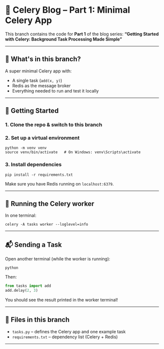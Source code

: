 # 🥬 Celery Blog – Part 1: Minimal Celery App

This branch contains the code for **Part 1** of the blog series:
**“Getting Started with Celery: Background Task Processing Made Simple”**

<!-- 📖 Read the blog post: [Part 1 – Minimal Celery Setup](https://your-blog.com/part-1) -->

---

## 🧾 What's in this branch?

A super minimal Celery app with:

- A single task (`add(x, y)`)
- Redis as the message broker
- Everything needed to run and test it locally

---

## 🚀 Getting Started

### 1. Clone the repo & switch to this branch

### 2. Set up a virtual environment

```
python -m venv venv
source venv/bin/activate   # On Windows: venv\Scripts\activate
```

### 3. Install dependencies

```
pip install -r requirements.txt
```

Make sure you have Redis running on `localhost:6379`.

---

## 🔨 Running the Celery worker

In one terminal:

```
celery -A tasks worker --loglevel=info
```

---

## 📬 Sending a Task

Open another terminal (while the worker is running):

```
python
```

Then:

```python
from tasks import add
add.delay(2, 3)
```

You should see the result printed in the worker terminal!

---

## 🧾 Files in this branch

- `tasks.py` – defines the Celery app and one example task
- `requirements.txt` – dependency list (Celery + Redis)

---

<!-- ## ⏭️ What's Next?

In [Part 2](https://your-blog.com/part-2), we’ll explore how to run periodic tasks with Celery Beat. Stay tuned! -->

